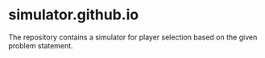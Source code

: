 # simulator.github.io
The repository contains a simulator for player selection based on the given problem statement.
